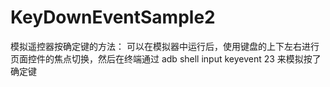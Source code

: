 # KeyDownEventSample2
模拟遥控器按确定键的方法：
可以在模拟器中运行后，使用键盘的上下左右进行页面控件的焦点切换，然后在终端通过 adb shell input keyevent 23 来模拟按了确定键

